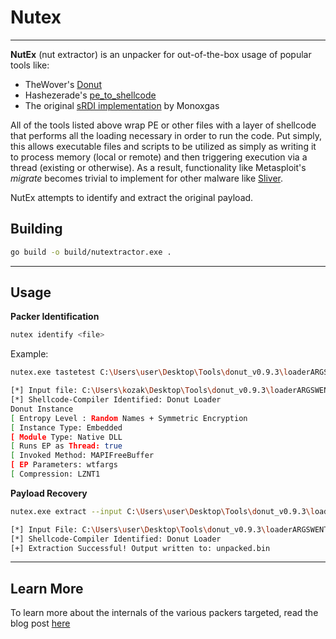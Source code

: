 # Nutex

----

**NutEx** (nut extractor) is an unpacker for out-of-the-box usage of popular tools like:

* TheWover's [Donut](https://github.com/TheWover/donut)
* Hashezerade's [pe_to_shellcode](https://github.com/hasherezade/pe_to_shellcode)
* The original [sRDI implementation](https://github.com/monoxgas/sRDI) by Monoxgas

All of the tools listed above wrap PE or other files with a layer of shellcode that performs all
the loading necessary in order to run the code. Put simply, this allows executable files and scripts
to be utilized as simply as writing it to process memory (local or remote) and then triggering execution
via a thread (existing or otherwise). As a result, functionality like Metasploit's _migrate_ becomes
trivial to implement for other malware like [Sliver](https://github.com/BishopFox/sliver).

NutEx attempts to identify and extract the original payload.

## Building

```bash
go build -o build/nutextractor.exe .
```

---

## Usage

**Packer Identification**

```bash
nutex identify <file>
```

Example:
```bash
nutex.exe tastetest C:\Users\user\Desktop\Tools\donut_v0.9.3\loaderARGSWENTRY.bin

[*] Input file: C:\Users\kozak\Desktop\Tools\donut_v0.9.3\loaderARGSWENTRY.bin
[*] Shellcode-Compiler Identified: Donut Loader
Donut Instance
[ Entropy Level : Random Names + Symmetric Encryption
[ Instance Type: Embedded
[ Module Type: Native DLL
[ Runs EP as Thread: true
[ Invoked Method: MAPIFreeBuffer
[ EP Parameters: wtfargs
[ Compression: LZNT1
```

**Payload Recovery**

```bash
nutex.exe extract --input C:\Users\user\Desktop\Tools\donut_v0.9.3\loaderARGSWENTRY.bin --output unpacked.bin

[*] Input File: C:\Users\user\Desktop\Tools\donut_v0.9.3\loaderARGSWENTRY.bin
[*] Shellcode-Compiler Identified: Donut Loader
[+] Extraction Successful! Output written to: unpacked.bin

```

---

## Learn More

To learn more about the internals of the various packers targeted, read the blog post [here](https://malware.tech)